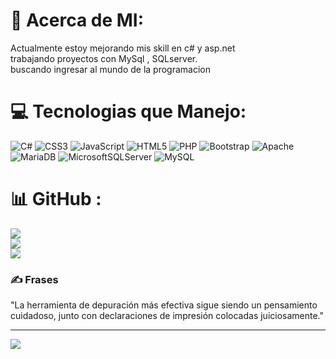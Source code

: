 # 💫 Acerca de MI:
Actualmente estoy mejorando mis skill en c# y asp.net <br>trabajando proyectos con MySql , SQLserver.<br>buscando  ingresar al mundo de la programacion


# 💻 Tecnologias que Manejo:
![C#](https://img.shields.io/badge/c%23-%23239120.svg?style=flat&logo=c-sharp&logoColor=white) ![CSS3](https://img.shields.io/badge/css3-%231572B6.svg?style=flat&logo=css3&logoColor=white) ![JavaScript](https://img.shields.io/badge/javascript-%23323330.svg?style=flat&logo=javascript&logoColor=%23F7DF1E) ![HTML5](https://img.shields.io/badge/html5-%23E34F26.svg?style=flat&logo=html5&logoColor=white) ![PHP](https://img.shields.io/badge/php-%23777BB4.svg?style=flat&logo=php&logoColor=white) ![Bootstrap](https://img.shields.io/badge/bootstrap-%23563D7C.svg?style=flat&logo=bootstrap&logoColor=white) ![Apache](https://img.shields.io/badge/apache-%23D42029.svg?style=flat&logo=apache&logoColor=white) ![MariaDB](https://img.shields.io/badge/MariaDB-003545?style=flat&logo=mariadb&logoColor=white) ![MicrosoftSQLServer](https://img.shields.io/badge/Microsoft%20SQL%20Sever-CC2927?style=flat&logo=microsoft%20sql%20server&logoColor=white) ![MySQL](https://img.shields.io/badge/mysql-%2300f.svg?style=flat&logo=mysql&logoColor=white)
# 📊 GitHub :
![](https://github-readme-stats.vercel.app/api?username=jpkuro&theme=dracula&hide_border=false&include_all_commits=true&count_private=true)<br/>
![](https://github-readme-streak-stats.herokuapp.com/?user=jpkuro&theme=dracula&hide_border=false)<br/>
![](https://github-readme-stats.vercel.app/api/top-langs/?username=jpkuro&theme=dracula&hide_border=false&include_all_commits=true&count_private=true&layout=compact)


### ✍️ Frases
"La herramienta de depuración más efectiva sigue siendo un pensamiento cuidadoso, junto con declaraciones de impresión colocadas juiciosamente."

---
[![](https://visitcount.itsvg.in/api?id=jpkuro&icon=3&color=1)](https://visitcount.itsvg.in)

<!-- Proudly created with GPRM ( https://gprm.itsvg.in ) -->
